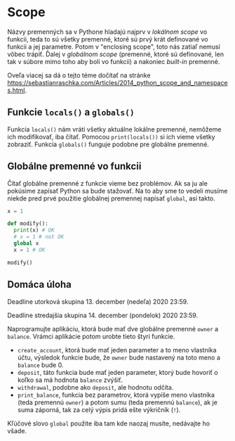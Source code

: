 # Scope

Názvy premenných sa v Pythone hladajú najprv v *lokálnom scope* vo funkcii, teda to sú všetky premenné, ktoré sú prvý krát definované vo funkcii a jej parametre. Potom v "enclosing scope", toto nás zatiaľ nemusí vôbec trápiť. Ďalej v *globálnom scope* (premenné, ktoré sú definované, len tak v súbore mimo toho aby boli vo funkcii) a nakoniec *built-in* premenné. 

Oveľa viacej sa dá o tejto téme dočítať na stránke <https://sebastianraschka.com/Articles/2014_python_scope_and_namespaces.html>.

## Funkcie `locals()` a `globals()`

Funkcia `locals()` nám vráti všetky aktuálne lokálne premenné, nemôžeme ich modifikovať, iba čítať. Pomocou `print(locals())` si ich vieme všetky zobraziť. Funkcia `globals()` funguje podobne pre globálne premenné. 

## Globálne premenné vo funkcii

Čítať globálne premenné z funkcie vieme bez problémov. Ak sa ju ale pokúsime zapísať Python sa bude stažovať. Na to aby sme to vedeli musíme niekde pred prvé použitie globálnej premennej napísať `global`, asi takto. 

```py
x = 1

def modify():
  print(x) # OK
  # x = 1 # not OK
  global x
  x = 1 # OK

modify()
```

## Domáca úloha

Deadline utorková skupina 13. december (nedeľa) 2020 23:59.

Deadline stredajšia skupina 14. december (pondelok) 2020 23:59.

Naprogramujte aplikáciu, ktorá bude mať dve globálne premenné `owner` a `balance`. Vrámci aplikácie potom urobte tieto štyri funkcie. 

* `create_account`, ktorá bude mať jeden parameter a to meno vlastníka účtu, výsledok funkcie bude, že `owner` bude nastavený na toto meno a `balance` bude 0.
* `deposit`, táto funkcia bude mať jeden parameter, ktorý bude hovoriť o koľko sa má hodnota `balance` zvýšiť. 
* `withdrawal`, podobne ako `deposit`, ale hodnotu odčíta.
* `print_balance`, funkcia bez parametrov, ktorá vypíše meno vlastníka (teda premennú `owner`) a potom sumu (teda premennú `balance`), ak je suma záporná, tak za celý výpis pridá ešte výkričník (`!`). 

Kľúčové slovo `global` použite iba tam kde naozaj musíte, nedávajte ho všade. 